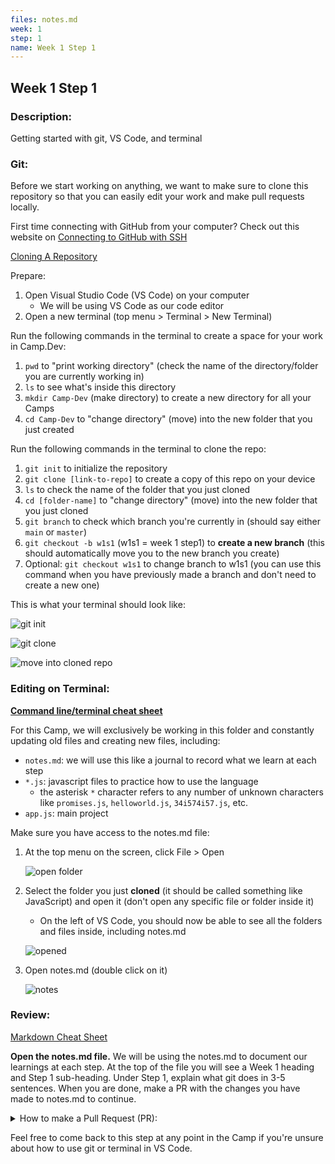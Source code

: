 ```yaml
---
files: notes.md
week: 1
step: 1
name: Week 1 Step 1
---
```


## Week 1 Step 1

### Description:
Getting started with git, VS Code, and terminal

### Git:

Before we start working on anything, we want to make sure to clone this repository so that you can easily edit your work and make pull requests locally.

First time connecting with GitHub from your computer? Check out this website on [Connecting to GitHub with SSH](https://docs.github.com/en/github/authenticating-to-github/connecting-to-github-with-ssh)

[Cloning A Repository](https://docs.github.com/en/github/creating-cloning-and-archiving-repositories/cloning-a-repository)

Prepare:
1. Open Visual Studio Code (VS Code) on your computer
	* We will be using VS Code as our code editor
2. Open a new terminal (top menu > Terminal > New Terminal)

Run the following commands in the terminal to create a space for your work in Camp.Dev:
1. `pwd` to "print working directory" (check the name of the directory/folder you are currently working in)
2. `ls` to see what's inside this directory
3. `mkdir Camp-Dev` (make directory) to create a new directory for all your Camps
4. `cd Camp-Dev` to "change directory" (move) into the new folder that you just created

Run the following commands in the terminal to clone the repo:
1. `git init` to initialize the repository
2. `git clone [link-to-repo]` to create a copy of this repo on your device
3. `ls` to check the name of the folder that you just cloned
4. `cd [folder-name]` to "change directory" (move) into the new folder that you just cloned
5. `git branch` to check which branch you're currently in (should say either `main` or `master`)
6. `git checkout -b w1s1` (w1s1 = week 1 step1) to **create a new branch** (this should automatically move you to the new branch you create)
7. Optional: `git checkout w1s1` to change branch to w1s1 (you can use this command when you have previously made a branch and don't need to create a new one)

This is what your terminal should look like:

![git init](https://user-images.githubusercontent.com/28051494/109287346-4c333e00-77d8-11eb-9575-072a88ea7ded.png)

![git clone](https://user-images.githubusercontent.com/28051494/109287355-4dfd0180-77d8-11eb-84fc-bce5e2d6259c.png)

![move into cloned repo](https://user-images.githubusercontent.com/28051494/109287364-505f5b80-77d8-11eb-82e7-1b39bf1e8d86.png)

### Editing on Terminal:

**[Command line/terminal cheat sheet](https://dev.to/shreythecray/terminal-for-dummies-57c2)**

For this Camp, we will exclusively be working in this folder and constantly updating old files and creating new files, including:
* `notes.md`: we will use this like a journal to record what we learn at each step
* `*.js`: javascript files to practice how to use the language
	* the asterisk `*` character refers to any number of unknown characters like `promises.js`, `helloworld.js`, `34i574i57.js`, etc.
* `app.js`: main project

Make sure you have access to the notes.md file:
1. At the top menu on the screen, click File > Open
	
	![open folder](https://user-images.githubusercontent.com/28051494/109288039-34a88500-77d9-11eb-8b31-d469b0d4cf7e.png)
2. Select the folder you just **cloned** (it should be called something like JavaScript) and open it (don't open any specific file or folder inside it)
	* On the left of VS Code, you should now be able to see all the folders and files inside, including notes.md
	
	![opened](https://user-images.githubusercontent.com/28051494/109288029-33775800-77d9-11eb-9959-ee8b0768f5bb.png)
3. Open notes.md (double click  on it)
	
	![notes](https://user-images.githubusercontent.com/28051494/109288036-340fee80-77d9-11eb-96b5-536d2ac363fd.png)

### Review:

[Markdown Cheat Sheet](https://www.markdownguide.org/cheat-sheet/)

**Open the notes.md file.** We will be using the notes.md to document our learnings at each step. At the top of the file you will see a Week 1 heading and Step 1 sub-heading. Under Step 1, explain what git does in 3-5 sentences. When you are done, make a PR with the changes you have made to notes.md to continue.

<details><summary>How to make a Pull Request (PR):</summary>

1. `git branch` to check which branch you're in
2. `git pull` to pull any updates from the remote (online) repository (repo)
3. `git checkout w1s1` if you're in main, move to w1s1 for week 1 step 1 with (or the name of the branch you were editing in)
3. `git add notes.md` to add the files you were editing
	* `git add .` will add all the changed files including all new ones (use this when you edit or add multiple files to save time)
4. `git commit -m "[your-commit-message]"` change [your-commit-message] to specifically what changes you are committing
	* make sure there are no errors in this step
	* if there are errors and you're not sure how to proceed, reach out to an instructor on the [Bit Project Discord](join.bitproject.org)
5. `git push` to push all changes to the remote repo

	![push changes](https://user-images.githubusercontent.com/28051494/109290907-180e4c00-77dd-11eb-93ba-cee576b24b2c.png)
6. go to the github website and check to see if it updated notes.md with the changes you made on your computer
7. click on the button that says: "Compare & Pull Request"

	![compare and pull request](https://user-images.githubusercontent.com/28051494/109290914-193f7900-77dd-11eb-9d09-73d5aa6b43be.png)
8. leave a comment stating which specific step this PR is for
9. create the pull request
	* if there are any merge conflicts and you're not sure how to proceed, reach out to an instructor on the [Bit Project Discord](join.bitproject.org)

	![comment and create](https://user-images.githubusercontent.com/28051494/109291023-468c2700-77dd-11eb-8137-a85d0c20fe89.png)

</details>

Feel free to come back to this step at any point in the Camp if you're unsure about how to use git or terminal in VS Code.
